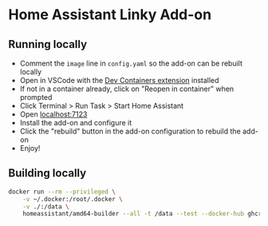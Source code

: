 # Home Assistant Linky Add-on

## Running locally

- Comment the `image` line in `config.yaml` so the add-on can be rebuilt locally
- Open in VSCode with the [Dev Containers extension](https://marketplace.visualstudio.com/items?itemName=ms-vscode-remote.remote-containers) installed
- If not in a container already, click on "Reopen in container" when prompted
- Click Terminal > Run Task > Start Home Assistant
- Open [localhost:7123](http://localhost:7123)
- Install the add-on and configure it
- Click the "rebuild" button in the add-on configuration to rebuild the add-on
- Enjoy!

## Building locally

```bash
docker run --rm --privileged \
	-v ~/.docker:/root/.docker \
	-v ./:/data \
	homeassistant/amd64-builder --all -t /data --test --docker-hub ghcr.io/bokub
```
